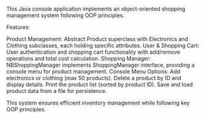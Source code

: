 This Java console application implements an object-oriented shopping management system following OOP principles.

Features:

Product Management: Abstract Product superclass with Electronics and Clothing subclasses, each holding specific attributes.
User & Shopping Cart: User authentication and shopping cart functionality with add/remove operations and total cost calculation.
Shopping Manager: NBShoppingManager implements ShoppingManager interface, providing a console menu for product management.
Console Menu Options:
Add electronics or clothing (max 50 products).
Delete a product by ID and display details.
Print the product list (sorted by product ID).
Save and load product data from a file for persistence.

This system ensures efficient inventory management while following key OOP principles.
